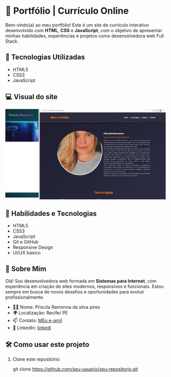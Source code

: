 # 💼 Portfólio | Currículo Online

Bem-vindo(a) ao meu portfólio! Este é um site de currículo interativo desenvolvido com **HTML**, **CSS** e **JavaScript**, com o objetivo de apresentar minhas habilidades, experiências e projetos como desenvolvedora web Full Stack.

## 🚀 Tecnologias Utilizadas

- HTML5
- CSS3
- JavaScript

## 💻 Visual do site

![Visual do site](img/tela2.png)


## 🧠 Habilidades e Tecnologias

- HTML5
- CSS3
- JavaScript
- Git e GitHub
- Responsive Design
- UI/UX básico

## 🧑 Sobre Mim

Olá! Sou desenvolvedora web formada em **Sistemas para Internet**, com experiência em criação de sites modernos, responsivos e funcionais. Estou sempre em busca de novos desafios e oportunidades para evoluir profissionalmente.

- 👩‍💻 Nome: Priscila Ramonna da silva pires
- 🌍 Localização: Recife/ PE
- 📫 Contato: [MEu e-amil](mailto:princyrpiress@email.com)
- 💼 LinkedIn: [linkedi](https://github.com/Princyrr)


## 🛠 Como usar este projeto

1. Clone este repositório:
   
   git clone https://github.com/seu-usuario/seu-repositorio.git